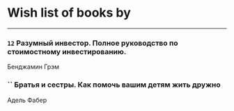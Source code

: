 # Wish list of books by [](https://plus.google.com/u/0/110108278789076439525/)
---

### `12` Разумный инвестор. Полное руководство по стоимостному инвестированию.
Бенджамин Грэм

### `` Братья и сестры. Как помочь вашим детям жить дружно
Адель Фабер

